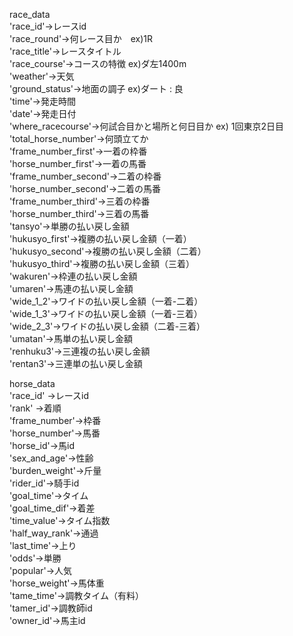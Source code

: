 race_data  
'race_id'->レースid  
'race_round'->何レース目か　ex)1R  
'race_title'->レースタイトル  
'race_course'->コースの特徴 ex)ダ左1400m  
'weather'->天気  
'ground_status'->地面の調子 ex)ダート : 良  
'time'->発走時間  
'date'->発走日付  
'where_racecourse'->何試合目かと場所と何日目か ex) 1回東京2日目  
'total_horse_number'->何頭立てか  
'frame_number_first'->一着の枠番  
'horse_number_first'->一着の馬番  
'frame_number_second'->二着の枠番  
'horse_number_second'->二着の馬番  
'frame_number_third'->三着の枠番  
'horse_number_third'->三着の馬番  
'tansyo'->単勝の払い戻し金額  
'hukusyo_first'->複勝の払い戻し金額（一着）  
'hukusyo_second'->複勝の払い戻し金額（二着）  
'hukusyo_third'->複勝の払い戻し金額（三着）  
'wakuren'->枠連の払い戻し金額  
'umaren'->馬連の払い戻し金額  
'wide_1_2'->ワイドの払い戻し金額（一着-二着）  
'wide_1_3'->ワイドの払い戻し金額（一着-三着）  
'wide_2_3'->ワイドの払い戻し金額（二着-三着）  
'umatan'->馬単の払い戻し金額  
'renhuku3'->三連複の払い戻し金額  
'rentan3'->三連単の払い戻し金額  



horse_data  
'race_id' ->レースid  
'rank' ->着順  
'frame_number'->枠番  
'horse_number'->馬番  
'horse_id'->馬id  
'sex_and_age'->性齢  
'burden_weight'->斤量  
'rider_id'->騎手id  
'goal_time'->タイム  
'goal_time_dif'->着差  
'time_value'->タイム指数  
'half_way_rank'->通過  
'last_time'->上り  
'odds'->単勝  
'popular'->人気  
'horse_weight'->馬体重  
'tame_time'->調教タイム（有料）  
'tamer_id'->調教師id  
'owner_id'->馬主id  
